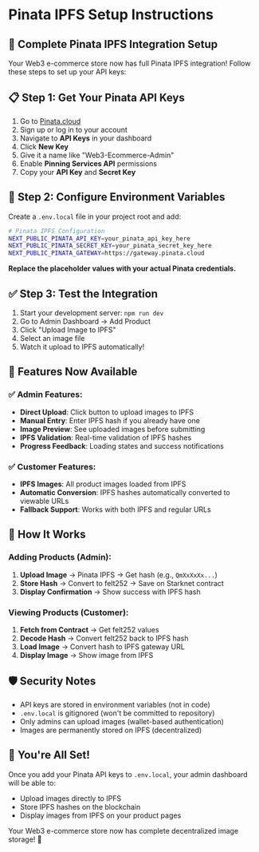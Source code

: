 # Pinata IPFS Setup Instructions

## 🚀 Complete Pinata IPFS Integration Setup

Your Web3 e-commerce store now has full Pinata IPFS integration! Follow these steps to set up your API keys:

## 📋 Step 1: Get Your Pinata API Keys

1. Go to [Pinata.cloud](https://pinata.cloud)
2. Sign up or log in to your account
3. Navigate to **API Keys** in your dashboard
4. Click **New Key** 
5. Give it a name like "Web3-Ecommerce-Admin"
6. Enable **Pinning Services API** permissions
7. Copy your **API Key** and **Secret Key**

## 🔧 Step 2: Configure Environment Variables

Create a `.env.local` file in your project root and add:

```bash
# Pinata IPFS Configuration
NEXT_PUBLIC_PINATA_API_KEY=your_pinata_api_key_here
NEXT_PUBLIC_PINATA_SECRET_KEY=your_pinata_secret_key_here
NEXT_PUBLIC_PINATA_GATEWAY=https://gateway.pinata.cloud
```

**Replace the placeholder values with your actual Pinata credentials.**

## ✅ Step 3: Test the Integration

1. Start your development server: `npm run dev`
2. Go to Admin Dashboard → Add Product
3. Click "Upload Image to IPFS" 
4. Select an image file
5. Watch it upload to IPFS automatically!

## 🎯 Features Now Available

### ✅ **Admin Features:**
- **Direct Upload**: Click button to upload images to IPFS
- **Manual Entry**: Enter IPFS hash if you already have one
- **Image Preview**: See uploaded images before submitting
- **IPFS Validation**: Real-time validation of IPFS hashes
- **Progress Feedback**: Loading states and success notifications

### ✅ **Customer Features:**
- **IPFS Images**: All product images loaded from IPFS
- **Automatic Conversion**: IPFS hashes automatically converted to viewable URLs
- **Fallback Support**: Works with both IPFS and regular URLs

## 🔄 How It Works

### **Adding Products (Admin):**
1. **Upload Image** → Pinata IPFS → Get hash (e.g., `QmXxXxXx...`)
2. **Store Hash** → Convert to felt252 → Save on Starknet contract
3. **Display Confirmation** → Show success with IPFS hash

### **Viewing Products (Customer):**
1. **Fetch from Contract** → Get felt252 values
2. **Decode Hash** → Convert felt252 back to IPFS hash
3. **Load Image** → Convert hash to IPFS gateway URL
4. **Display Image** → Show image from IPFS

## 🛡️ Security Notes

- API keys are stored in environment variables (not in code)
- `.env.local` is gitignored (won't be committed to repository)
- Only admins can upload images (wallet-based authentication)
- Images are permanently stored on IPFS (decentralized)

## 🎊 You're All Set!

Once you add your Pinata API keys to `.env.local`, your admin dashboard will be able to:
- Upload images directly to IPFS
- Store IPFS hashes on the blockchain
- Display images from IPFS on your product pages

Your Web3 e-commerce store now has complete decentralized image storage! 🚀
